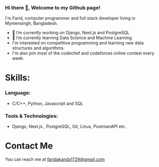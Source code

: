 ### Hi there 👋, Welcome to my Github page!
I'm Farid, computer programmer and full stack developer living in Mymensingh, Bangladesh.


- 🔭 I’m currently working on Django, Next.js and PostgreSQL
- 🌱 I’m currently learning Data Science and Machine Learning
- I'm interested on competitive programming and learning new data structures and algorithms.
- I'm also join most of the codechef and codeforces online contest every week.

# Skills:
### Language: 
- C/C++, Python, Javascript and SQL
### Tools & Technologies:
- Django, Next.js , PostgreSQL, Git, Linux, PostmanAPI etc.



# Contact Me
You can reach me at faridakanda1729@gmail.com




